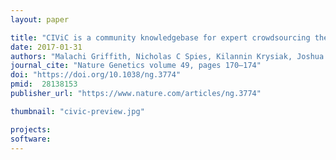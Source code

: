 ```yaml
---
layout: paper

title: "CIViC is a community knowledgebase for expert crowdsourcing the clinical interpretation of variants in cancer"
date: 2017-01-31
authors: "Malachi Griffith, Nicholas C Spies, Kilannin Krysiak, Joshua F McMichael, Adam C Coffman, Arpad M Danos, Benjamin J Ainscough, Cody A Ramirez, Damian T Rieke, Lynzey Kujan, Erica K Barnell, Alex H Wagner, Zachary L Skidmore, Amber Wollam, Connor J Liu, Martin R Jones, Rachel L Bilski, Robert Lesurf, Yan-Yang Feng, Nakul M Shah, Melika Bonakdar, Lee Trani, Matthew Matlock, Avinash Ramu, Katie M Campbell, Gregory C Spies, Aaron P Graubert, Karthik Gangavarapu, James M Eldred, David E Larson, Jason R Walker, Benjamin M Good, Chunlei Wu, Andrew I Su, Rodrigo Dienstmann, Adam A Margolin, David Tamborero, Nuria Lopez-Bigas, Steven J M Jones, Ron Bose, David H Spencer, Lukas D Wartman, Richard K Wilson, Elaine R Mardis & Obi L Griffith"
journal_cite: "Nature Genetics volume 49, pages 170–174"
doi: "https://doi.org/10.1038/ng.3774"
pmid:  28138153
publisher_url: "https://www.nature.com/articles/ng.3774"

thumbnail: "civic-preview.jpg"

projects:
software:
---
```


